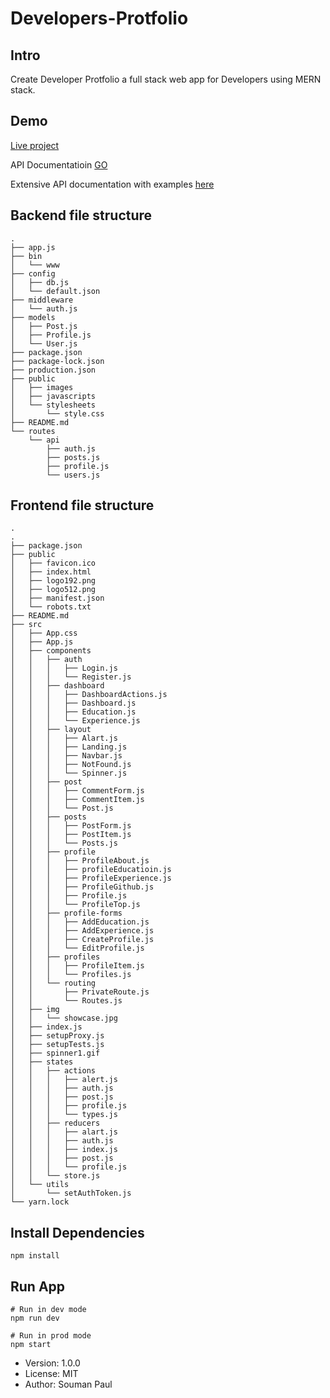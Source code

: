 # Developers-Protfolio

## Intro
 Create Developer Protfolio a full stack web app for Developers using MERN stack.




## Demo 
  
[Live project](https://developersprofile.herokuapp.com/)

API Documentatioin [GO](https://github.com/soumanpaul/Developers-profile-fullstack-app/blob/master/API%20Docs/doc.md)

Extensive API documentation with examples [here](https://documenter.getpostman.com/view/5731747/SWLYDBiQ?version=latest#bb9e7694-8e53-4f33-b833-6dbab3727a3f)

## Backend file structure

```
.
├── app.js
├── bin
│   └── www
├── config
│   ├── db.js
│   └── default.json
├── middleware
│   └── auth.js
├── models
│   ├── Post.js
│   ├── Profile.js
│   └── User.js
├── package.json
├── package-lock.json
├── production.json
├── public
│   ├── images
│   ├── javascripts
│   └── stylesheets
│       └── style.css
├── README.md
└── routes
    └── api
        ├── auth.js
        ├── posts.js
        ├── profile.js
        └── users.js

```

## Frontend file structure

```
.
.
├── package.json
├── public
│   ├── favicon.ico
│   ├── index.html
│   ├── logo192.png
│   ├── logo512.png
│   ├── manifest.json
│   └── robots.txt
├── README.md
├── src
│   ├── App.css
│   ├── App.js
│   ├── components
│   │   ├── auth
│   │   │   ├── Login.js
│   │   │   └── Register.js
│   │   ├── dashboard
│   │   │   ├── DashboardActions.js
│   │   │   ├── Dashboard.js
│   │   │   ├── Education.js
│   │   │   └── Experience.js
│   │   ├── layout
│   │   │   ├── Alart.js
│   │   │   ├── Landing.js
│   │   │   ├── Navbar.js
│   │   │   ├── NotFound.js
│   │   │   └── Spinner.js
│   │   ├── post
│   │   │   ├── CommentForm.js
│   │   │   ├── CommentItem.js
│   │   │   └── Post.js
│   │   ├── posts
│   │   │   ├── PostForm.js
│   │   │   ├── PostItem.js
│   │   │   └── Posts.js
│   │   ├── profile
│   │   │   ├── ProfileAbout.js
│   │   │   ├── profileEducatioin.js
│   │   │   ├── ProfileExperience.js
│   │   │   ├── ProfileGithub.js
│   │   │   ├── Profile.js
│   │   │   └── ProfileTop.js
│   │   ├── profile-forms
│   │   │   ├── AddEducation.js
│   │   │   ├── AddExperience.js
│   │   │   ├── CreateProfile.js
│   │   │   └── EditProfile.js
│   │   ├── profiles
│   │   │   ├── ProfileItem.js
│   │   │   └── Profiles.js
│   │   └── routing
│   │       ├── PrivateRoute.js
│   │       └── Routes.js
│   ├── img
│   │   └── showcase.jpg
│   ├── index.js
│   ├── setupProxy.js
│   ├── setupTests.js
│   ├── spinner1.gif
│   ├── states
│   │   ├── actions
│   │   │   ├── alert.js
│   │   │   ├── auth.js
│   │   │   ├── post.js
│   │   │   ├── profile.js
│   │   │   └── types.js
│   │   ├── reducers
│   │   │   ├── alart.js
│   │   │   ├── auth.js
│   │   │   ├── index.js
│   │   │   ├── post.js
│   │   │   └── profile.js
│   │   └── store.js
│   └── utils
│       └── setAuthToken.js
└── yarn.lock

```


## Install Dependencies
```
npm install
```

## Run App 
```
# Run in dev mode
npm run dev

# Run in prod mode
npm start
```




- Version: 1.0.0
- License: MIT
- Author: Souman Paul

